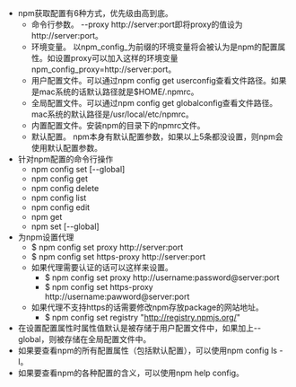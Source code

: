 * npm获取配置有6种方式，优先级由高到底。
    * 命令行参数。 --proxy http://server:port即将proxy的值设为http://server:port。
    * 环境变量。 以npm_config_为前缀的环境变量将会被认为是npm的配置属性。如设置proxy可以加入这样的环境变量npm_config_proxy=http://server:port。
    * 用户配置文件。可以通过npm config get userconfig查看文件路径。如果是mac系统的话默认路径就是$HOME/.npmrc。
    * 全局配置文件。可以通过npm config get globalconfig查看文件路径。mac系统的默认路径是/usr/local/etc/npmrc。
    * 内置配置文件。安装npm的目录下的npmrc文件。
    * 默认配置。 npm本身有默认配置参数，如果以上5条都没设置，则npm会使用默认配置参数。
* 针对npm配置的命令行操作
    * npm config set <key> <value> [--global]
    * npm config get <key>
    * npm config delete <key>
    * npm config list
    * npm config edit
    * npm get <key>
    * npm set <key> <value> [--global]
* 为npm设置代理
    * $ npm config set proxy http://server:port
    * $ npm config set https-proxy http://server:port
    * 如果代理需要认证的话可以这样来设置。
        * $ npm config set proxy http://username:password@server:port
        * $ npm config set https-proxy http://username:pawword@server:port
    * 如果代理不支持https的话需要修改npm存放package的网站地址。
        * $ npm config set registry "http://registry.npmjs.org/"
* 在设置配置属性时属性值默认是被存储于用户配置文件中，如果加上--global，则被存储在全局配置文件中。
* 如果要查看npm的所有配置属性（包括默认配置），可以使用npm config ls -l。
* 如果要查看npm的各种配置的含义，可以使用npm help config。